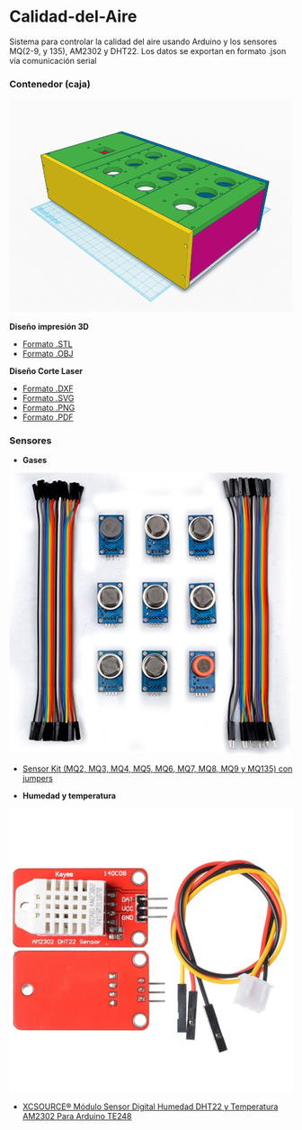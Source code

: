 # Calidad-del-Aire
Sistema para controlar la calidad del aire usando Arduino y los sensores MQ(2-9, y 135), AM2302 y DHT22. Los datos se exportan en formato .json vía comunicación serial

### Contenedor (caja)

![caja](caja/caja_3d_frontal.png)

**Diseño impresión 3D**

- [Formato .STL](caja/caja_design.png)
- [Formato .OBJ](caja/caja_design.png)

**Diseño Corte Laser**

- [Formato .DXF](caja/caja_design.dxf)
- [Formato .SVG](caja/caja_design.svg)
- [Formato .PNG](caja/caja_design.png)
- [Formato .PDF](caja/caja_design.pdf)


### Sensores

- **Gases**

![sensores_img](datasheets/sensores_amazon.jpg)

- [Sensor Kit (MQ2, MQ3, MQ4, MQ5, MQ6, MQ7, MQ8, MQ9 y MQ135) con jumpers](https://www.amazon.es/gp/product/B019GK4RNK)

- **Humedad y temperatura**

![temperatura_img](datasheets/temperatura_amazon.jpg)

- [XCSOURCE® Módulo Sensor Digital Humedad DHT22 y Temperatura AM2302 Para Arduino TE248](https://www.amazon.es/gp/product/B011U8GA40/)